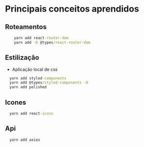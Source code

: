 # Principais conceitos aprendidos

## Roteamentos

```cmd
    yarn add react-router-dom
    yarn add -D @types/react-router-dom
```

## Estilização
- Aplicação local de css

```cmd
  yarn add styled-components
  yarn add @types/styled-components -D
  yarn add polished
```

## Icones

```cmd
  yarn add react-icons
```


## Api

```cmd
  yarn add axios
```